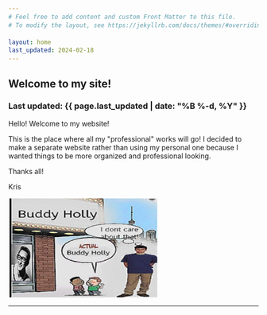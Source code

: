 ```yaml
---
# Feel free to add content and custom Front Matter to this file.
# To modify the layout, see https://jekyllrb.com/docs/themes/#overriding-theme-defaults

layout: home
last_updated: 2024-02-18
---
```

## Welcome to my site!
### Last updated: {{ page.last_updated | date: "%B %-d, %Y" }}

Hello! Welcome to my website!

This is the place where all my "professional" works will go! I decided to make a separate website rather than using my personal one because I wanted things to be more organized and professional looking.

Thanks all!

Kris

<img src="img/755.png" alt="buddy" width="300" height="200">

<hr>